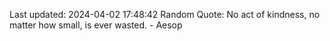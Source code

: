 Last updated: 2024-04-02 17:48:42
Random Quote: No act of kindness, no matter how small, is ever wasted. - Aesop